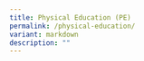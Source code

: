 ```yaml
---
title: Physical Education (PE)
permalink: /physical-education/
variant: markdown
description: ""
---
```

<p></p>